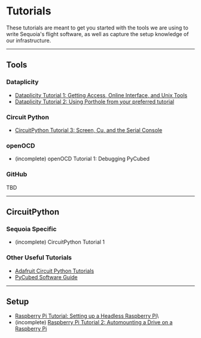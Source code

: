 # Tutorials

These tutorials are meant to get you started with the tools we are using to
write Sequoia's flight software, as well as capture the setup knowledge of our
infrastructure.

--------------------------------------------

## Tools

### Dataplicity

- [Dataplicity Tutorial 1: Getting Access, Online Interface, and Unix
  Tools](dataplicity/tutorial_1.md)
- [Dataplicity Tutorial 2: Using Porthole from your preferred
  tutorial](dataplicity/tutorial_2.md)

### Circuit Python
- [CircuitPython Tutorial 3: Screen, Cu, and the Serial Console](circuit_python/tutorial_1.md)


### openOCD

- (incomplete) openOCD Tutorial 1: Debugging PyCubed

### GitHub

TBD

--------------------------------------------

## CircuitPython

### Sequoia Specific

- (incomplete) CircuitPython Tutorial 1

### Other Useful Tutorials

- [Adafruit Circuit Python
  Tutorials](https://learn.adafruit.com/welcome-to-circuitpython/what-is-circuitpython)
- [PyCubed Software
  Guide](https://www.notion.so/Software-4c5671853de648d6adceedceaa088a81)

--------------------------------------------

## Setup

- [Raspberry Pi Tutorial: Setting up a Headless Raspberry
  Pi](raspberry_pi/tutorial_1.md)\
- (incomplete) [Raspberry Pi Tutorial 2: Automounting a Drive on a Raspberry
  Pi](raspberry_pi/tutorial_2.md)
